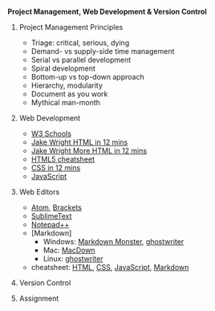 **Project Management, Web Development & Version Control**
1. Project Management Principles
   * Triage: critical, serious, dying
   * Demand- vs supply-side time management
   * Serial vs parallel development
   * Spiral development
   * Bottom-up vs top-down approach
   * Hierarchy, modularity
   * Document as you work
   * Mythical man-month
2. Web Development
   * [W3 Schools](https://www.w3schools.com/)
   * [Jake Wright HTML in 12 mins](https://www.youtube.com/watch?v=bWPMSSsVdPk)
   * [Jake Wright More HTML in 12 mins](https://www.youtube.com/watch?v=KJ13lX20FqU)
   * [HTML5 cheatsheet]()
   * [CSS in 12 mins](https://www.youtube.com/watch?v=0afZj1G0BIE)
   * [JavaScript](https://www.youtube.com/watch?v=Ukg_U3CnJWI)
3. Web Editors
   * [Atom](), [Brackets]()
   * [SublimeText]()
   * [Notepad++]()
   * [Markdown]
     - Windows: [Markdown Monster](), [ghostwriter]()
     - Mac: [MacDown]()
     - Linux: [ghostwriter]()
   * cheatsheet: [HTML](), [CSS](), [JavaScript](), [Markdown]()
4. Version Control

5. Assignment

